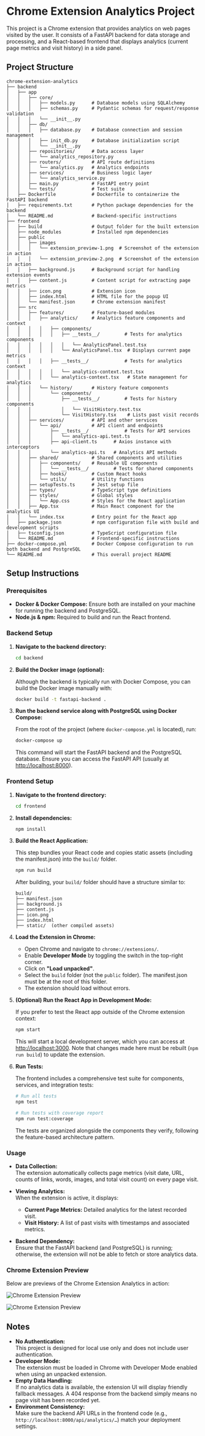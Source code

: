 # Chrome Extension Analytics Project

This project is a Chrome extension that provides analytics on web pages visited by the user. It consists of a FastAPI backend for data storage and processing, and a React-based frontend that displays analytics (current page metrics and visit history) in a side panel.

## Project Structure

```
chrome-extension-analytics
├── backend
│   ├── app
│   │   ├── core/
│   │   │   ├── models.py      # Database models using SQLAlchemy
│   │   │   ├── schemas.py     # Pydantic schemas for request/response validation
│   │   │   └── __init__.py
│   │   ├── db/
│   │   │   ├── database.py    # Database connection and session management
│   │   │   ├── init_db.py     # Database initialization script
│   │   │   └── __init__.py
│   │   ├── repositories/      # Data access layer
│   │   │   └── analytics_repository.py
│   │   ├── routers/           # API route definitions
│   │   │   └── analytics.py   # Analytics endpoints
│   │   ├── services/          # Business logic layer
│   │   │   └── analytics_service.py
│   │   ├── main.py            # FastAPI entry point
│   │   └── tests/             # Test suite
│   ├── Dockerfile             # Dockerfile to containerize the FastAPI backend
│   ├── requirements.txt       # Python package dependencies for the backend
│   └── README.md              # Backend-specific instructions
├── frontend
│   ├── build                  # Output folder for the built extension
│   ├── node_modules           # Installed npm dependencies
│   ├── public
│   │   ├── images
│   │   │   └── extension_preview-1.png  # Screenshot of the extension in action
│   │   │   └── extension_preview-2.png  # Screenshot of the extension in action
│   │   ├── background.js      # Background script for handling extension events
│   │   ├── content.js         # Content script for extracting page metrics
│   │   ├── icon.png           # Extension icon
│   │   ├── index.html         # HTML file for the popup UI
│   │   └── manifest.json      # Chrome extension manifest
│   ├── src
│   │   ├── features/          # Feature-based modules
│   │   │   ├── analytics/     # Analytics feature components and context
│   │   │   │   ├── components/
│   │   │   │   │   ├── __tests__/         # Tests for analytics components
│   │   │   │   │   │   └── AnalyticsPanel.test.tsx
│   │   │   │   │   └── AnalyticsPanel.tsx  # Displays current page metrics
│   │   │   │   ├── __tests__/             # Tests for analytics context
│   │   │   │   │   └── analytics-context.test.tsx
│   │   │   │   └── analytics-context.tsx   # State management for analytics
│   │   │   └── history/       # History feature components
│   │   │       └── components/
│   │   │           ├── __tests__/         # Tests for history components
│   │   │           │   └── VisitHistory.test.tsx
│   │   │           └── VisitHistory.tsx    # Lists past visit records
│   │   ├── services/          # API and other services
│   │   │   └── api/           # API client and endpoints
│   │   │       ├── __tests__/             # Tests for API services
│   │   │       │   └── analytics-api.test.ts
│   │   │       ├── api-client.ts      # Axios instance with interceptors
│   │   │       └── analytics-api.ts   # Analytics API methods
│   │   ├── shared/            # Shared components and utilities
│   │   │   ├── components/    # Reusable UI components
│   │   │   │   └── __tests__/         # Tests for shared components
│   │   │   ├── hooks/         # Custom React hooks
│   │   │   └── utils/         # Utility functions
│   │   ├── setupTests.ts      # Jest setup file
│   │   ├── types/             # TypeScript type definitions
│   │   ├── styles/            # Global styles
│   │   │   └── App.css        # Styles for the React application
│   │   ├── App.tsx            # Main React component for the analytics UI
│   │   └── index.tsx          # Entry point for the React app
│   ├── package.json           # npm configuration file with build and development scripts
│   ├── tsconfig.json          # TypeScript configuration file
│   └── README.md              # Frontend-specific instructions
├── docker-compose.yml         # Docker Compose configuration to run both backend and PostgreSQL
└── README.md                  # This overall project README
```

## Setup Instructions

### Prerequisites

- **Docker & Docker Compose:** Ensure both are installed on your machine for running the backend and PostgreSQL.
- **Node.js & npm:** Required to build and run the React frontend.

### Backend Setup

1. **Navigate to the backend directory:**

   ```bash
   cd backend
   ```

2. **Build the Docker image (optional):**

   Although the backend is typically run with Docker Compose, you can build the Docker image manually with:

   ```bash
   docker build -t fastapi-backend .
   ```

3. **Run the backend service along with PostgreSQL using Docker Compose:**

   From the root of the project (where `docker-compose.yml` is located), run:

   ```bash
   docker-compose up
   ```

   This command will start the FastAPI backend and the PostgreSQL database. Ensure you can access the FastAPI API (usually at [http://localhost:8000](http://localhost:8000)).

### Frontend Setup

1. **Navigate to the frontend directory:**

   ```bash
   cd frontend
   ```

2. **Install dependencies:**

   ```bash
   npm install
   ```

3. **Build the React Application:**

   This step bundles your React code and copies static assets (including the manifest.json) into the `build/` folder.

   ```bash
   npm run build
   ```

   After building, your `build/` folder should have a structure similar to:

   ```
   build/
   ├── manifest.json
   ├── background.js
   ├── content.js
   ├── icon.png
   ├── index.html
   ├── static/  (other compiled assets)
   ```

4. **Load the Extension in Chrome:**

   - Open Chrome and navigate to `chrome://extensions/`.
   - Enable **Developer Mode** by toggling the switch in the top-right corner.
   - Click on **"Load unpacked"**.
   - Select the `build` folder (not the `public` folder). The manifest.json must be at the root of this folder.
   - The extension should load without errors.

5. **(Optional) Run the React App in Development Mode:**

   If you prefer to test the React app outside of the Chrome extension context:

   ```bash
   npm start
   ```

   This will start a local development server, which you can access at [http://localhost:3000](http://localhost:3000). Note that changes made here must be rebuilt (`npm run build`) to update the extension.

6. **Run Tests:**

   The frontend includes a comprehensive test suite for components, services, and integration tests:

   ```bash
   # Run all tests
   npm test
   
   # Run tests with coverage report
   npm run test:coverage
   ```

   The tests are organized alongside the components they verify, following the feature-based architecture pattern.

### Usage

- **Data Collection:**  
  The extension automatically collects page metrics (visit date, URL, counts of links, words, images, and total visit count) on every page visit.

- **Viewing Analytics:**  
  When the extension is active, it displays:
  - **Current Page Metrics:** Detailed analytics for the latest recorded visit.
  - **Visit History:** A list of past visits with timestamps and associated metrics.

- **Backend Dependency:**  
  Ensure that the FastAPI backend (and PostgreSQL) is running; otherwise, the extension will not be able to fetch or store analytics data.

### Chrome Extension Preview

Below are previews of the Chrome Extension Analytics in action:

![Chrome Extension Preview](frontend/public/images/extension_preview-1.png)

![Chrome Extension Preview](frontend/public/images/extension_preview-2.png)

## Notes

- **No Authentication:**  
  This project is designed for local use only and does not include user authentication.
- **Developer Mode:**  
  The extension must be loaded in Chrome with Developer Mode enabled when using an unpacked extension.
- **Empty Data Handling:**  
  If no analytics data is available, the extension UI will display friendly fallback messages. A 404 response from the backend simply means no page visit has been recorded yet.
- **Environment Consistency:**  
  Make sure the backend API URLs in the frontend code (e.g., `http://localhost:8000/api/analytics/…`) match your deployment settings.
